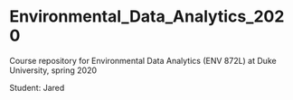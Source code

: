 # Environmental_Data_Analytics_2020
Course repository for Environmental Data Analytics (ENV 872L) at Duke University, spring 2020

Student: Jared
